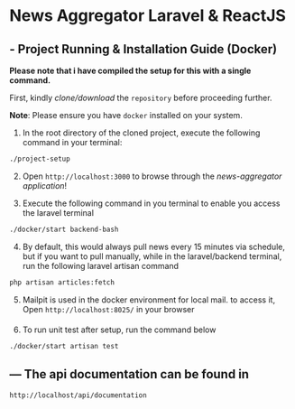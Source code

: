 

# News Aggregator Laravel & ReactJS

## - Project Running & Installation Guide (Docker)

**Please note that i have compiled the setup for this with a single command.**

First, kindly _clone/download_ the `repository` before proceeding further.

**Note**: Please ensure you have `docker` installed on your system.

1. In the root directory of the cloned project, execute the following command in your terminal:
```bash
./project-setup
```

2. Open `http://localhost:3000` to browse through the *news-aggregator application*!

3. Execute the following command in you terminal to enable you access the laravel terminal
```bash
./docker/start backend-bash
```

4. By default, this would always pull news every 15 minutes via schedule, but if you want to pull manually, while in the laravel/backend terminal, run the following laravel artisan command
```bash
php artisan articles:fetch
```

5. Mailpit is used in the docker environment for local mail. to access it, Open `http://localhost:8025/` in your browser
####
6. To run unit test after setup, run the command below
```bash
./docker/start artisan test
```

## — The api documentation can be found in
`http://localhost/api/documentation`
